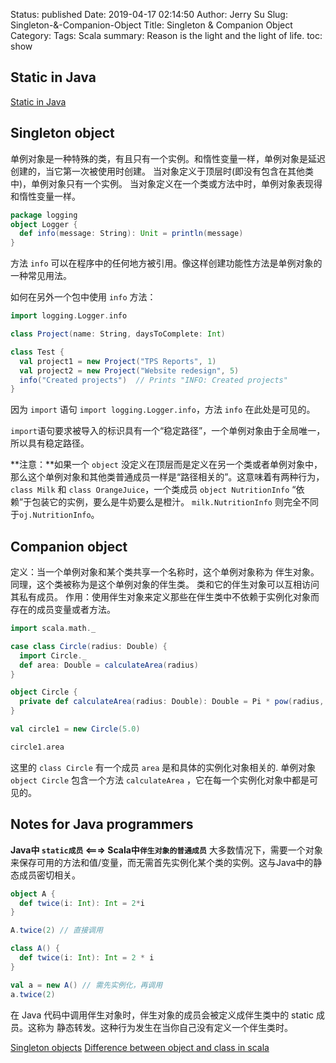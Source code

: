Status: published
Date:  2019-04-17 02:14:50
Author: Jerry Su
Slug: Singleton-&-Companion-Object
Title: Singleton & Companion Object
Category: 
Tags: Scala
summary: Reason is the light and the light of life.
toc: show

## Static in Java
[Static in Java](https://blog.csdn.net/fengyuzhengfan/article/details/38082999)

## Singleton object
单例对象是一种特殊的类，有且只有一个实例。和惰性变量一样，单例对象是延迟创建的，当它第一次被使用时创建。
当对象定义于顶层时(即没有包含在其他类中)，单例对象只有一个实例。
当对象定义在一个类或方法中时，单例对象表现得和惰性变量一样。
```scala
package logging
object Logger {
  def info(message: String): Unit = println(message)
}
```
方法 `info` 可以在程序中的任何地方被引用。像这样创建功能性方法是单例对象的一种常见用法。

如何在另外一个包中使用 `info` 方法：
```scala
import logging.Logger.info

class Project(name: String, daysToComplete: Int)

class Test {
  val project1 = new Project("TPS Reports", 1)
  val project2 = new Project("Website redesign", 5)
  info("Created projects")  // Prints "INFO: Created projects"
}
```
因为 `import` 语句 `import logging.Logger.info`，方法 `info` 在此处是可见的。

`import`语句要求被导入的标识具有一个“稳定路径”，一个单例对象由于全局唯一，所以具有稳定路径。

**注意：**如果一个 `object` 没定义在顶层而是定义在另一个类或者单例对象中，那么这个单例对象和其他类普通成员一样是“路径相关的”。这意味着有两种行为，`class Milk` 和 `class OrangeJuice`，一个类成员 `object NutritionInfo` “依赖”于包装它的实例，要么是牛奶要么是橙汁。 `milk.NutritionInfo` 则完全不同于`oj.NutritionInfo`。

## Companion object
定义：当一个单例对象和某个类共享一个名称时，这个单例对象称为 伴生对象。 同理，这个类被称为是这个单例对象的伴生类。
类和它的伴生对象可以互相访问其私有成员。
作用：使用伴生对象来定义那些在伴生类中不依赖于实例化对象而存在的成员变量或者方法。
```scala
import scala.math._

case class Circle(radius: Double) {
  import Circle._
  def area: Double = calculateArea(radius)
}

object Circle {
  private def calculateArea(radius: Double): Double = Pi * pow(radius, 2.0)
}

val circle1 = new Circle(5.0)

circle1.area
```
这里的 `class Circle` 有一个成员 `area` 是和具体的实例化对象相关的.
单例对象 `object Circle` 包含一个方法 `calculateArea` ，它在每一个实例化对象中都是可见的。

## Notes for Java programmers
**Java中 `static成员` <===> Scala中`伴生对象的普通成员`**
大多数情况下，需要一个对象来保存可用的方法和值/变量，而无需首先实例化某个类的实例。这与Java中的静态成员密切相关。
```scala
object A {
  def twice(i: Int): Int = 2*i
}

A.twice(2) // 直接调用
```

```scala
class A() {
  def twice(i: Int): Int = 2 * i
}

val a = new A() // 需先实例化，再调用
a.twice(2)
```

在 Java 代码中调用伴生对象时，伴生对象的成员会被定义成伴生类中的 static 成员。这称为 静态转发。这种行为发生在当你自己没有定义一个伴生类时。


[Singleton objects](https://docs.scala-lang.org/zh-cn/tour/singleton-objects.html)
[Difference between object and class in scala](https://stackoverflow.com/questions/1755345/difference-between-object-and-class-in-scala)
